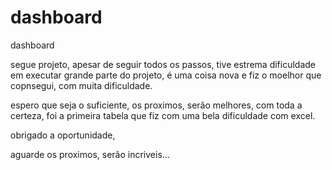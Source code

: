 # dashboard
dashboard


segue projeto, apesar de seguir todos os passos, tive estrema dificuldade em executar grande parte do projeto, é uma coisa nova e fiz o moelhor que copnsegui, com muita dificuldade.

espero que seja o suficiente, os proximos, serão melhores, com toda a certeza, foi  a primeira tabela que fiz com uma bela dificuldade com excel.

obrigado a oportunidade,

aguarde os proximos, serão incriveis...
